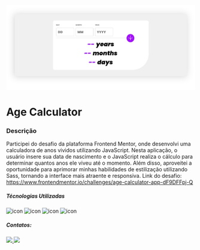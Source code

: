 <img src="./src/assets/print-page.jpeg" alt="print da tela"/>

# Age Calculator

### Descrição

Participei do desafio da plataforma Frontend Mentor, onde desenvolvi uma calculadora de anos vividos utilizando JavaScript. Nesta aplicação, o usuário insere sua data de nascimento e o JavaScript realiza o cálculo para determinar quantos anos ele viveu até o momento. Além disso, aproveitei a oportunidade para aprimorar minhas habilidades de estilização utilizando Sass, tornando a interface mais atraente e responsiva. Link do desafio: https://www.frontendmentor.io/challenges/age-calculator-app-dF9DFFpj-Q

##### Técnologias Utilizadas

<div>
    <img src="https://img.shields.io/badge/JavaScript-F7DF1E?style=for-the-badge&logo=javascript&logoColor=black"
    alt="icon"/>
    <img src="https://img.shields.io/badge/HTML5-E34F26?style=for-the-badge&logo=html5&logoColor=white"
    alt="icon"/>
    <img src="https://img.shields.io/badge/CSS3-1572B6?style=for-the-badge&logo=css3&logoColor=white"
    alt="icon"/>
    <img src="https://img.shields.io/badge/Sass-CC6699?style=for-the-badge&logo=sass&logoColor=white"
    alt="icon"/>
</div>

##### Contatos: 

<div style="display: inline-block">
    <a href="mailto:pardinhorh@gmail.com">
      <img src="https://img.shields.io/badge/Gmail-D14836?style=for-the-badge&logo=gmail&logoColor=white"/>
    </a>
    <a href="https://www.linkedin.com/in/felipe-pardinho-695170245/">
      <img src="https://img.shields.io/badge/LinkedIn-0077B5?style=for-the-badge&logo=linkedin&logoColor=white"/>
    </a>
</div>